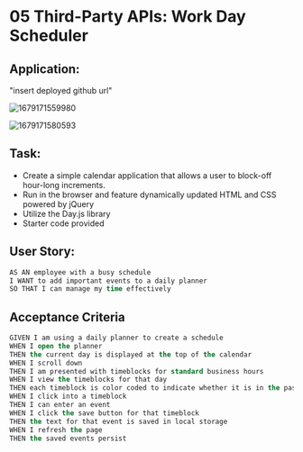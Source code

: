 # 05 Third-Party APIs: Work Day Scheduler

## Application:

"insert deployed github url"

![1679171559980](image/README/1679171559980.png)

![1679171580593](image/README/1679171580593.png)

## Task:

* Create a simple calendar application that allows a user to block-off hour-long increments.
* Run in the browser and feature dynamically updated HTML and CSS powered by jQuery
* Utilize the Day.js library
* Starter code provided

## User Story:

```lisp
AS AN employee with a busy schedule
I WANT to add important events to a daily planner
SO THAT I can manage my time effectively
```

## Acceptance Criteria

```lisp
GIVEN I am using a daily planner to create a schedule
WHEN I open the planner
THEN the current day is displayed at the top of the calendar
WHEN I scroll down
THEN I am presented with timeblocks for standard business hours
WHEN I view the timeblocks for that day
THEN each timeblock is color coded to indicate whether it is in the past, present, or future
WHEN I click into a timeblock
THEN I can enter an event
WHEN I click the save button for that timeblock
THEN the text for that event is saved in local storage
WHEN I refresh the page
THEN the saved events persist
```
